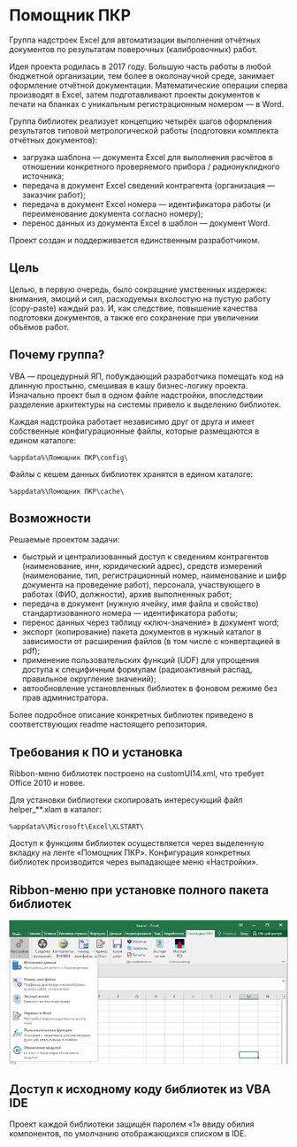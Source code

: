# Помощник ПКР
Группа надстроек Excel для автоматизации выполнения отчётных документов по результатам поверочных (калибровочных) работ.

Идея проекта родилась в 2017 году. Большую часть работы в любой бюджетной организации, тем более в околонаучной среде, занимает оформление отчётной документации.
Математические операции сперва производят в Excel, затем подготавливают проекты документов к печати на бланках с уникальным регистрационным номером — в Word. 

Группа библиотек реализует концепцию четырёх шагов оформления результатов типовой метрологической работы (подготовки комплекта отчётных документов):
- загрузка шаблона — документа Excel для выполнения расчётов в отношении конкретного проверяемого прибора / радионуклидного источника;
- передача в документ Excel сведений контрагента (организация — заказчик работ);
- передача в документ Excel номера — идентификатора работы (и переименование документа согласно номеру);
- перенос данных из документа Excel в шаблон — документ Word.

Проект создан и поддерживается единственным разработчиком.

## Цель
Целью, в первую очередь, было сокращние умственных издержек: внимания, эмоций и сил, расходуемых вхолостую на пустую работу (copy-paste) каждый раз.
И, как следствие, повышение качества подготовки документов, а также его сохранение при увеличении объёмов работ.

## Почему группа?
VBA — процедурный ЯП, побуждающий разработчика помещать код на длинную простыню, смешивая в кашу бизнес-логику проекта. 
Изначально проект был в одном файле надстройки, впоследствии разделение архитектуры на системы привело к выделению библиотек.

Каждая надстройка работает независимо друг от друга и имеет собственные конфигурационные файлы, которые размещаются в едином каталоге: 
```
%appdata%\Помощник ПКР\config\
```
Файлы с кешем данных библиотек хранятся в едином каталоге:
```
%appdata%\Помощник ПКР\cache\
```

## Возможности

Решаемые проектом задачи:
- быстрый и централизованный доступ к сведениям контрагентов (наименование, инн, юридический адрес), средств измерений (наименование, тип, регистрационный номер, наименование и шифр документа на проведение работ), персонала, участвующего в работах (ФИО, должности), архив выполненных работ;
- передача в документ (нужную ячейку, имя файла и свойство) стандартизованного номера — идентификатора работы;
- перенос данных через таблицу «ключ-значение» в документ word;
- экспорт (копирование) пакета документов в нужный каталог в зависимости от расширения файлов (в том числе с конвертацией в pdf);
- применение пользовательских функций (UDF) для упрощения доступа к специфичным формулам (радиоактивный распад, правильное округление значений);
- автообновление установленных библиотек в фоновом режиме без прав администратора.

Более подробное описание конкретных библиотек приведено в соответствующих readme настоящего репозитория.

## Требования к ПО и установка 

Ribbon-меню библиотек построено на customUI14.xml, что требует Office 2010 и новее.

Для установки библиотеки скопировать интересующий файл helper_**.xlam в каталог: 
```
%appdata%\Microsoft\Excel\XLSTART\
```
Доступ к функциям библиотек осуществляется через выделенную вкладку на ленте «Помощник ПКР».
Конфигурация конкретных библиотек производится через выпадающее меню «Настройки».

## Ribbon-меню при установке полного пакета библиотек

![Title](https://github.com/akolodka/VBA/blob/main/resources/helper_ribbonMenu.png)

## Доступ к исходному коду библиотек из VBA IDE 
Проект каждой библиотеки защищён паролем «1» ввиду обилия компонентов, по умолчанию отображающихся списком в IDE.
